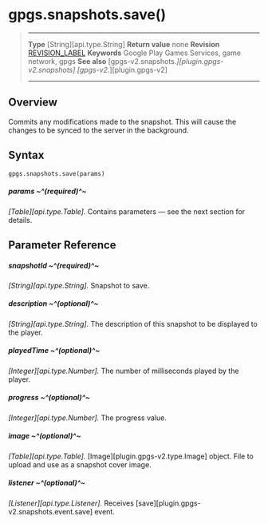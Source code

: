 # gpgs.snapshots.save()

> --------------------- ------------------------------------------------------------------------------------------
> __Type__              [String][api.type.String]
> __Return value__      none
> __Revision__          [REVISION_LABEL](REVISION_URL)
> __Keywords__          Google Play Games Services, game network, gpgs
> __See also__          [gpgs-v2.snapshots.*][plugin.gpgs-v2.snapshots]
>                       [gpgs-v2.*][plugin.gpgs-v2]
> --------------------- ------------------------------------------------------------------------------------------

## Overview

Commits any modifications made to the snapshot. This will cause the changes to be synced to the server in the background.

## Syntax

	gpgs.snapshots.save(params)

##### params ~^(required)^~
_[Table][api.type.Table]._ Contains parameters — see the next section for details.

## Parameter Reference

##### snapshotId ~^(required)^~
_[String][api.type.String]._ Snapshot to save.

##### description ~^(optional)^~
_[String][api.type.String]._ The description of this snapshot to be displayed to the player.

##### playedTime ~^(optional)^~
_[Integer][api.type.Number]._ The number of milliseconds played by the player.

##### progress ~^(optional)^~
_[Integer][api.type.Number]._ The progress value.

##### image ~^(optional)^~
_[Table][api.type.Table]._ [Image][plugin.gpgs-v2.type.Image] object. File to upload and use as a snapshot cover image.

##### listener ~^(optional)^~
_[Listener][api.type.Listener]._ Receives [save][plugin.gpgs-v2.snapshots.event.save] event.
